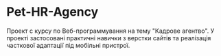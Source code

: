 # Pet-HR-Agency

Проект с курсу по Веб-программування на тему "Кадрове агентво".
У проекті застосовані практичні навички з верстки сайтів та 
реалізація часткової адаптації під мобільні пристрої.
